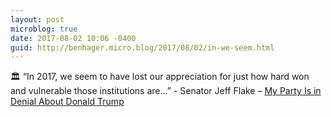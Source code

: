 ```yaml
---
layout: post
microblog: true
date: 2017-08-02 10:06 -0400
guid: http://benhager.micro.blog/2017/08/02/in-we-seem.html
---
```

🏛 “In 2017, we seem to have lost our appreciation for just how hard won and vulnerable those institutions are…” - Senator Jeff Flake – [My Party Is in Denial About Donald Trump](http://www.politico.com/magazine/story/2017/07/31/my-party-is-in-denial-about-donald-trump-215442)
